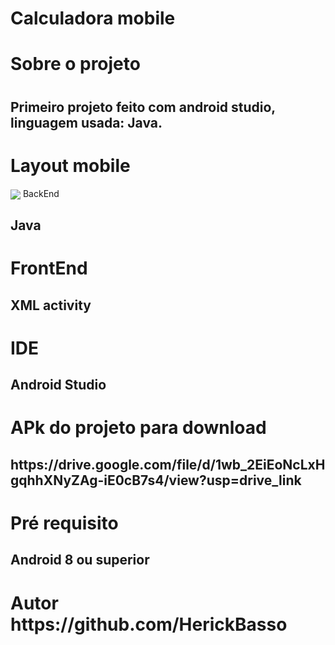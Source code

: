 <h1> Calculadora mobile  <h1/>

<h1> Sobre o projeto <h1/>
<h2> Primeiro projeto feito com android studio, linguagem usada: Java. </h2>
  
<h1> Layout mobile </h1>
<img align="center" src="![Screenshot_20231024-143144_Meu App 1](https://github.com/HerickBasso/PrimeiroProjetoAndroid/assets/83786455/f0c3868d-c67b-40dd-84c9-814f33752379)"

<h1> BackEnd </h1>
<h2> Java </h2>

<h1> FrontEnd </h1>
<h2> XML activity </h2>

<h1> IDE </h1>
<h2> Android Studio </h2>

<h1> APk do projeto para download </h1>
<h2> https://drive.google.com/file/d/1wb_2EiEoNcLxHgqhhXNyZAg-iE0cB7s4/view?usp=drive_link </h2>

<h1> Pré requisito </h1>
<h2> Android 8 ou superior </h2>

<h1> Autor https://github.com/HerickBasso </h1>
